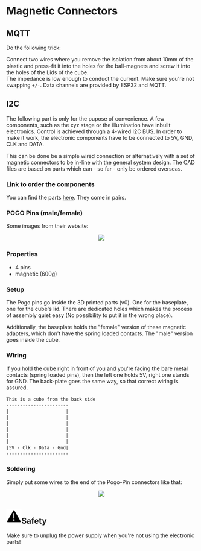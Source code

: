 # Magnetic Connectors

## MQTT

Do the following trick:

Connect two wires where you remove the isolation from about 10mm of the plastic and press-fit it into the holes for the ball-magnets and screw it into the holes of the Lids of the cube.  
The impedance is low enough to conduct the current. Make sure you're not swapping ```+/-```. Data channels are provided by ESP32 and MQTT.


## I2C

The following part is only for the pupose of convenience. A few components, such as the xyz stage or the illumination have inbuilt electronics. Control is achieved through a 4-wired I2C BUS. In order to make it work, the electronic components have to be connected to 5V, GND, CLK and DATA.

This can be done be a simple wired connection or alternatively with a set of magnetic connectors to be in-line with the general system design. The CAD files are based on parts which can - so far - only be ordered overseas.

### Link to order the components
You can find the parts [here](https://www.alibaba.com/product-detail/Hytepro-usb-panel-mount-magnetic-pogo_60802915253.html?spm=a2700.7724857.normalList.2.78171d18RHvp0G&s=p).
They come in pairs.

### POGO Pins (male/female)
Some images from their website:
<p align="center">
<img src="./images/PogoPins_1.png" width=300>
</p>

### Properties
* 4 pins
* magnetic (600g)

### Setup
The Pogo pins go inside the 3D printed parts (v0). One for the baseplate, one for the cube's lid. There are dedicated holes which makes the process of assembly quiet easy (No possibility to put it in the wrong place).

Additionally, the baseplate holds the "female" version of these magnetic adapters, which don't have the spring loaded contacts. The "male" version goes inside the cube.

### Wiring
If you hold the cube right in front of you and you're facing the bare metal contacts (spring loaded pins), then the left one holds 5V, right one stands for GND. The back-plate goes the same way, so that correct wiring is assured.

```
This is a cube from the back side
-----------------------
|					  |
|					  |
|					  |
|					  |
|					  |
|					  |
|5V - Clk - Data - Gnd|
-----------------------
```

### Soldering
Simply put some wires to the end of the Pogo-Pin connectors like that:
<p align="center">
<img src="./images/PogoPins_2.png" width=300>
</p>

## <img src="./images/Y.png" width=40>Safety
Make sure to unplug the power supply when you're not using the electronic parts!
